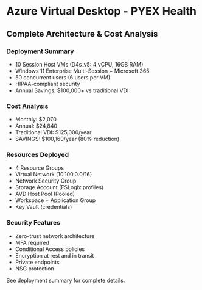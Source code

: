 ﻿# Azure Virtual Desktop - PYEX Health
## Complete Architecture & Cost Analysis

### Deployment Summary
- 10 Session Host VMs (D4s_v5: 4 vCPU, 16GB RAM)
- Windows 11 Enterprise Multi-Session + Microsoft 365
- 50 concurrent users (6 users per VM)
- HIPAA-compliant security
- Annual Savings: $100,000+ vs traditional VDI

### Cost Analysis
- Monthly: $2,070
- Annual: $24,840
- Traditional VDI: $125,000/year
- SAVINGS: $100,160/year (80% reduction)

### Resources Deployed
- 4 Resource Groups
- Virtual Network (10.100.0.0/16)
- Network Security Group
- Storage Account (FSLogix profiles)
- AVD Host Pool (Pooled)
- Workspace + Application Group
- Key Vault (credentials)

### Security Features
- Zero-trust network architecture
- MFA required
- Conditional Access policies
- Encryption at rest and in transit
- Private endpoints
- NSG protection

See deployment summary for complete details.
